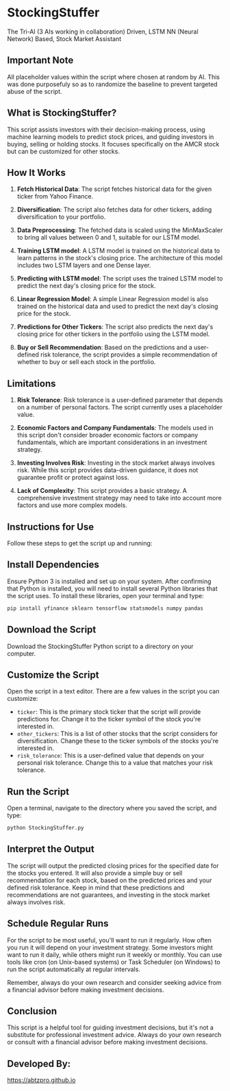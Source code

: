 # StockingStuffer
The Tri-AI (3 AIs working in collaboration) Driven, LSTM NN (Neural Network) Based, Stock Market Assistant 

## Important Note
All placeholder values within the script where chosen at random by AI. This was done purposefuly so as to randomize the baseline to prevent targeted abuse of the script. 

## What is StockingStuffer?
This script assists investors with their decision-making process, using machine learning models to predict stock prices, and guiding investors in buying, selling or holding stocks. It focuses specifically on the AMCR stock but can be customized for other stocks.

## How It Works

1. **Fetch Historical Data**: The script fetches historical data for the given ticker from Yahoo Finance.

2. **Diversification**: The script also fetches data for other tickers, adding diversification to your portfolio.

3. **Data Preprocessing**: The fetched data is scaled using the MinMaxScaler to bring all values between 0 and 1, suitable for our LSTM model.

4. **Training LSTM model**: A LSTM model is trained on the historical data to learn patterns in the stock's closing price. The architecture of this model includes two LSTM layers and one Dense layer.

5. **Predicting with LSTM model**: The script uses the trained LSTM model to predict the next day's closing price for the stock.

6. **Linear Regression Model**: A simple Linear Regression model is also trained on the historical data and used to predict the next day's closing price for the stock.

7. **Predictions for Other Tickers**: The script also predicts the next day's closing price for other tickers in the portfolio using the LSTM model.

8. **Buy or Sell Recommendation**: Based on the predictions and a user-defined risk tolerance, the script provides a simple recommendation of whether to buy or sell each stock in the portfolio.

## Limitations

1. **Risk Tolerance**: Risk tolerance is a user-defined parameter that depends on a number of personal factors. The script currently uses a placeholder value.

2. **Economic Factors and Company Fundamentals**: The models used in this script don't consider broader economic factors or company fundamentals, which are important considerations in an investment strategy.

3. **Investing Involves Risk**: Investing in the stock market always involves risk. While this script provides data-driven guidance, it does not guarantee profit or protect against loss.

4. **Lack of Complexity**: This script provides a basic strategy. A comprehensive investment strategy may need to take into account more factors and use more complex models.

## Instructions for Use

Follow these steps to get the script up and running:

## Install Dependencies

Ensure Python 3 is installed and set up on your system. After confirming that Python is installed, you will need to install several Python libraries that the script uses. To install these libraries, open your terminal and type:

```bash
pip install yfinance sklearn tensorflow statsmodels numpy pandas
```

## Download the Script

Download the StockingStuffer Python script to a directory on your computer. 

## Customize the Script

Open the script in a text editor. There are a few values in the script you can customize:

- `ticker`: This is the primary stock ticker that the script will provide predictions for. Change it to the ticker symbol of the stock you're interested in.
- `other_tickers`: This is a list of other stocks that the script considers for diversification. Change these to the ticker symbols of the stocks you're interested in.
- `risk_tolerance`: This is a user-defined value that depends on your personal risk tolerance. Change this to a value that matches your risk tolerance.

## Run the Script

Open a terminal, navigate to the directory where you saved the script, and type:

```bash
python StockingStuffer.py
```

## Interpret the Output

The script will output the predicted closing prices for the specified date for the stocks you entered. It will also provide a simple buy or sell recommendation for each stock, based on the predicted prices and your defined risk tolerance. Keep in mind that these predictions and recommendations are not guarantees, and investing in the stock market always involves risk.

## Schedule Regular Runs

For the script to be most useful, you'll want to run it regularly. How often you run it will depend on your investment strategy. Some investors might want to run it daily, while others might run it weekly or monthly. You can use tools like cron (on Unix-based systems) or Task Scheduler (on Windows) to run the script automatically at regular intervals. 

Remember, always do your own research and consider seeking advice from a financial advisor before making investment decisions.

## Conclusion

This script is a helpful tool for guiding investment decisions, but it's not a substitute for professional investment advice. Always do your own research or consult with a financial advisor before making investment decisions.

## Developed By: 
https://abtzpro.github.io
